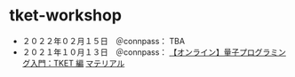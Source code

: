 # tket-workshop

- ２０２２年０２月１５日　＠connpass：
TBA
- ２０２１年１０月１３日　＠connpass：
[【オンライン】量子プログラミング入門：TKET 編](https://cambridgequantum.connpass.com/event/222493/)
[マテリアル](https://github.com/cqcjapan/tket-workshop/tree/main/materials/2021-10-13)
